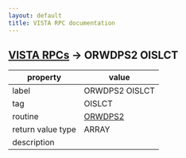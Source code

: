 ```yaml
---
layout: default
title: VISTA RPC documentation
---
```




## [VISTA RPCs](TableOfContent.md) &#8594; ORWDPS2 OISLCT 

 property | value 
--- | --- 
 label | ORWDPS2 OISLCT
 tag | OISLCT
 routine | [ORWDPS2](http://code.osehra.org/dox/Routine_ORWDPS2_source.html)
 return value type | ARRAY
 description | 